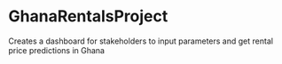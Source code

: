 # GhanaRentalsProject
Creates a dashboard for stakeholders to input parameters and get rental price predictions in Ghana
